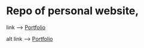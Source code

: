 # Repo of personal website,

link --> [Portfolio](kairav.pages.dev)

alt link --> [Portfolio](kairav.dev)
